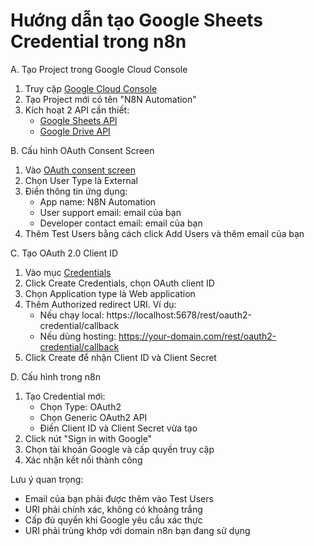 # Hướng dẫn tạo Google Sheets Credential trong n8n

A. Tạo Project trong Google Cloud Console
1. Truy cập [Google Cloud Console](https://console.cloud.google.com)
2. Tạo Project mới có tên "N8N Automation"
3. Kích hoạt 2 API cần thiết:
   - [Google Sheets API](https://console.cloud.google.com/apis/library/sheets.googleapis.com)
   - [Google Drive API](https://console.cloud.google.com/apis/library/drive.googleapis.com)

B. Cấu hình OAuth Consent Screen
1. Vào [OAuth consent screen](https://console.cloud.google.com/apis/credentials/consent)
2. Chọn User Type là External
3. Điền thông tin ứng dụng:
   - App name: N8N Automation
   - User support email: email của bạn
   - Developer contact email: email của bạn
4. Thêm Test Users bằng cách click Add Users và thêm email của bạn

C. Tạo OAuth 2.0 Client ID
1. Vào mục [Credentials](https://console.cloud.google.com/apis/credentials)
2. Click Create Credentials, chọn OAuth client ID
3. Chọn Application type là Web application
4. Thêm Authorized redirect URI. Ví dụ:
   - Nếu chạy local: https://localhost:5678/rest/oauth2-credential/callback
   - Nếu dùng hosting: https://your-domain.com/rest/oauth2-credential/callback
5. Click Create để nhận Client ID và Client Secret

D. Cấu hình trong n8n
1. Tạo Credential mới:
   - Chọn Type: OAuth2
   - Chọn Generic OAuth2 API
   - Điền Client ID và Client Secret vừa tạo
2. Click nút "Sign in with Google"
3. Chọn tài khoản Google và cấp quyền truy cập
4. Xác nhận kết nối thành công

Lưu ý quan trọng:
- Email của bạn phải được thêm vào Test Users
- URI phải chính xác, không có khoảng trắng
- Cấp đủ quyền khi Google yêu cầu xác thực
- URI phải trùng khớp với domain n8n bạn đang sử dụng
